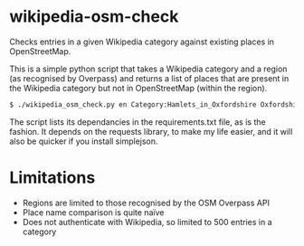 wikipedia-osm-check
===================

Checks entries in a given Wikipedia category against existing places in OpenStreetMap.

This is a simple python script that takes a Wikipedia category and a region
(as recognised by Overpass) and returns a list of places that are present
in the Wikipedia category but not in OpenStreetMap (within the region).

```bash
$ ./wikipedia_osm_check.py en Category:Hamlets_in_Oxfordshire Oxfordshire
```

The script lists its dependancies in the requirements.txt file, as is the fashion. It depends
on the requests library, to make my life easier, and it will also be quicker if you install simplejson.

Limitations
===========
* Regions are limited to those recognised by the OSM Overpass API
* Place name comparison is quite naïve
* Does not authenticate with Wikipedia, so limited to 500 entries in a category

